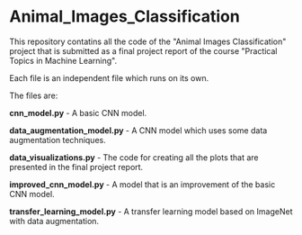 # Animal_Images_Classification

This repository contatins all the code of the "Animal Images Classification" project that is submitted as a final project report of the course "Practical Topics in Machine Learning".

Each file is an independent file which runs on its own.

The files are:

**cnn_model.py** - A basic CNN model.

**data_augmentation_model.py** - A CNN model which uses some data augmentation techniques.

**data_visualizations.py** - The code for creating all the plots that are presented in the final project report.

**improved_cnn_model.py** - A model that is an improvement of the basic CNN model.

**transfer_learning_model.py** - A transfer learning model based on ImageNet with data augmentation.
